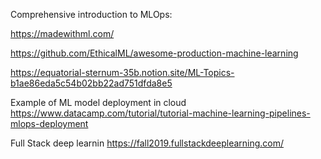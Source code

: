 Comprehensive introduction to MLOps: 


https://madewithml.com/

https://github.com/EthicalML/awesome-production-machine-learning

https://equatorial-sternum-35b.notion.site/ML-Topics-b1ae86eda5c54b02bb22ad751dfda8e5

Example of ML model deployment in cloud https://www.datacamp.com/tutorial/tutorial-machine-learning-pipelines-mlops-deployment

Full Stack deep learnin
https://fall2019.fullstackdeeplearning.com/

